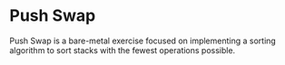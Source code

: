 # Push Swap

Push Swap is a bare-metal exercise focused on implementing a sorting algorithm to sort stacks with the fewest operations possible.
